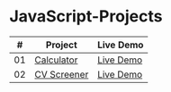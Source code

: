# JavaScript-Projects

| # | Project | Live Demo |
| --- | ----------- | --- |
| 01 | [Calculator](https://github.com/akj0712/JavaScript-Projects/tree/master/Calculator) | [Live Demo](https://akj0712-calculator.netlify.app/) |
| 02 | [CV Screener](https://github.com/akj0712/JavaScript-Projects/tree/master/CV-Screener) | [Live Demo](https://akj0712-cv-screener.netlify.app/) |
